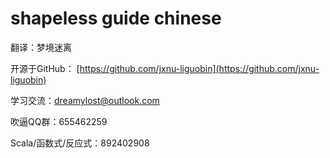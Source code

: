 # shapeless guide chinese

翻译：梦境迷离

开源于GitHub： [https://github.com/jxnu-liguobin](https://github.com/jxnu-liguobin)

学习交流：dreamylost@outlook.com

吹逼QQ群：655462259

Scala/函数式/反应式：892402908

 

